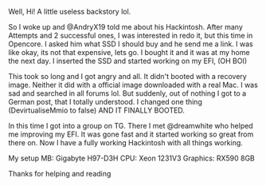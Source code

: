 Well, Hi!
A little useless backstory lol.

So I woke up and @AndryX19 told me about his Hackintosh. 
After many Attempts and 2 successful ones, I was interested in redo it, but this time in Opencore. 
I asked him what SSD I should buy and he send me a link. I was like okay, its not that expensive, lets go.
I bought it and it was at my home the next day. 
I inserted the SSD and started working on my EFI, (OH BOI)

This took so long and I got angry and all. It didn't booted with a recovery image. Neither it did with a official image downloaded with a real Mac. I was sad and searched in all forums lol. But suddenly, out of nothing I got to a German post, that I totally understood. I changed one thing (DevirtualiseMmio to false) AND IT FINALLY BOOTED. 

In this time I got into a group on TG. There I met @dreamwhite who helped me improving my EFI. It was gone fast and it started working so great from there on. Now I have a fully working Hackintosh with all things working.

My setup
MB: Gigabyte H97-D3H 
CPU: Xeon 1231V3
Graphics: RX590 8GB

Thanks for helping and reading
